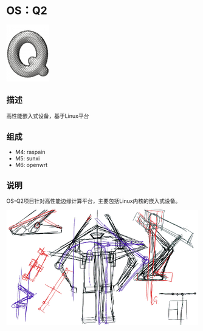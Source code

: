 # OS：Q2

[![sites](docs/Q.png)](http://qitas.cn)

## 描述

高性能嵌入式设备，基于Linux平台

## 组成

- M4: raspain
- M5: sunxi
- M6: openwrt

## 说明

OS-Q2项目针对高性能边缘计算平台，主要包括Linux内核的嵌入式设备。

![Q2 Logo](docs/Q2.png)